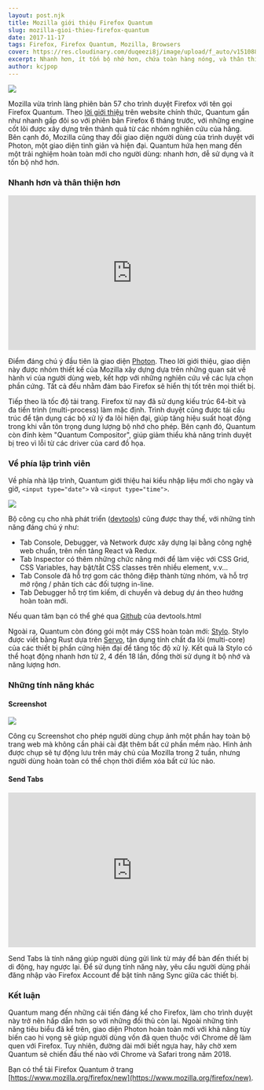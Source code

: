 ```yaml
---
layout: post.njk
title: Mozilla giới thiệu Firefox Quantum
slug: mozilla-gioi-thieu-firefox-quantum
date: 2017-11-17
tags: Firefox, Firefox Quantum, Mozilla, Browsers
cover: https://res.cloudinary.com/duqeezi8j/image/upload/f_auto/v1510882141/LogoTagline_jumkdh.jpg
excerpt: Nhanh hơn, ít tốn bộ nhớ hơn, chứa toàn hàng nóng, và thân thiện với người sử dụng.
author: kcjpop
---
```


![](https://res.cloudinary.com/duqeezi8j/image/upload/f_auto/v1510887541/2017.25.09.FFQuantumBeta_Quantum-1400x770_burvbv.jpg)

Mozilla vừa trình làng phiên bản 57 cho trình duyệt Firefox với tên gọi Firefox Quantum. Theo [lời giới thiệu](https://blog.mozilla.org/blog/2017/11/14/introducing-firefox-quantum/) trên website chính thức, Quantum gần như nhanh gấp đôi so với phiên bản Firefox 6 tháng trước, với những engine cốt lõi được xây dựng trên thành quả từ các nhóm nghiên cứu của hãng. Bên cạnh đó, Mozilla cũng thay đổi giao diện người dùng của trình duyệt với Photon, một giao diện tinh giản và hiện đại. Quantum hứa hẹn mang đến một trải nghiệm hoàn toàn mới cho người dùng: nhanh hơn, dễ sử dụng và ít tốn bộ nhớ hơn.

### Nhanh hơn và thân thiện hơn

<iframe width="100%" height="315" src="https://www.youtube.com/embed/n6wiRyKkmKc" frameborder="0" gesture="media" allowfullscreen></iframe>

Điểm đáng chú ý đầu tiên là giao diện [Photon](http://design.firefox.com/photon/welcome.html). Theo lời giới thiệu, giao diện này được nhóm thiết kế của Mozilla xây dựng dựa trên những quan sát về hành vi của người dùng web, kết hợp với những nghiên cứu về các lựa chọn phần cứng. Tất cả đều nhằm đảm bảo Firefox sẽ hiển thị tốt trên mọi thiết bị.

Tiếp theo là tốc độ tải trang. Firefox từ nay đã sử dụng kiếu trúc 64-bit và đa tiến trình (multi-process) làm mặc định. Trình duyệt cũng được tái cấu trúc để tận dụng các bộ xử lý đa lõi hiện đại, giúp tăng hiệu suất hoạt động trong khi vẫn tôn trọng dung lượng bộ nhớ cho phép. Bên cạnh đó, Quantum còn đính kèm "Quantum Compositor", giúp giảm thiểu khả năng trình duyệt bị treo vì lỗi từ các driver của card đồ họa.

### Về phía lập trình viên

Về phía nhà lập trình, Quantum giới thiệu hai kiểu nhập liệu mới cho ngày và giờ, `<input type="date">` và `<input type="time">`.

![](https://res.cloudinary.com/duqeezi8j/image/upload/f_auto,c_scale,w_300/v1510883687/Screen-Shot-2017-09-19-at-13.27.05_ywzegf.png)

Bộ công cụ cho nhà phát triển ([devtools](https://hacks.mozilla.org/2017/09/developer-edition-devtools-update-now-with-photon-ui/)) cũng được thay thế, với những tính năng đáng chú ý như:

- Tab Console, Debugger, và Network được xây dựng lại bằng công nghệ web chuẩn, trên nền tảng React và Redux.
- Tab Inspector có thêm những chức năng mới để làm việc với CSS Grid, CSS Variables, hay bật/tắt CSS classes trên nhiều element, v.v...
- Tab Console đã hỗ trợ gom các thông điệp thành từng nhóm, và hỗ trợ mở rộng / phân tích các đối tượng in-line.
- Tab Debugger hỗ trợ tìm kiếm, di chuyển và debug dự án theo hướng hoàn toàn mới.

Nếu quan tâm bạn có thể ghé qua [Github](https://github.com/devtools-html) của devtools.html

Ngoài ra, Quantum còn đóng gói một máy CSS hoàn toàn mới: [Stylo](https://hacks.mozilla.org/2017/08/inside-a-super-fast-css-engine-quantum-css-aka-stylo/). Stylo được viết bằng Rust dựa trên [Servo](https://servo.org/), tận dụng tính chất đa lõi (multi-core) của các thiết bị phần cứng hiện đại để tăng tốc độ xử lý. Kết quả là Stylo có thể hoạt động nhanh hơn từ 2, 4 đến 18 lần, đồng thời sử dụng ít bộ nhớ và năng lượng hơn.

### Những tính năng khác

#### Screenshot
![](https://res.cloudinary.com/duqeezi8j/image/upload/f_auto/v1510886947/Screenshot_Image_2-600x309_obbra2.png)

Công cụ Screenshot cho phép người dùng chụp ảnh một phần hay toàn bộ trang web mà không cần phải cài đặt thêm bất cứ phần mềm nào. Hình ảnh được chụp sẽ tự động lưu trên máy chủ của Mozilla trong 2 tuần, nhưng người dùng hoàn toàn có thể chọn thời điểm xóa bất cứ lúc nào.

#### Send Tabs

<iframe width="100%" height="315" src="https://www.youtube.com/embed/CM40b14i41M" frameborder="0" gesture="media" allowfullscreen></iframe>

Send Tabs là tính năng giúp người dùng gửi link từ máy để bàn đến thiết bị di động, hay ngược lại. Để sử dụng tính năng này, yêu cầu người dùng phải đăng nhập vào Firefox Account để bật tính năng Sync giữa các thiết bị.

### Kết luận

Quantum mang đến những cải tiến đáng kể cho Firefox, làm cho trình duyệt này trở nên hấp dẫn hơn so với những đối thủ còn lại. Ngoài những tính năng tiêu biểu đã kể trên, giao diện Photon hoàn toàn mới với khả năng tùy biến cao hi vọng sẽ giúp người dùng vốn đã quen thuộc với Chrome dễ làm quen với Firefox.  Tuy nhiên, đường dài mới biết ngựa hay, hãy chờ xem Quantum sẽ chiến đấu thế nào với Chrome và Safari trong năm 2018.

Bạn có thể tải Firefox Quantum ở trang [https://www.mozilla.org/firefox/new](https://www.mozilla.org/firefox/new).
